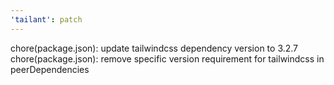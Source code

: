 ```yaml
---
'tailant': patch
---
```


chore(package.json): update tailwindcss dependency version to 3.2.7 chore(package.json): remove specific version
requirement for tailwindcss in peerDependencies
